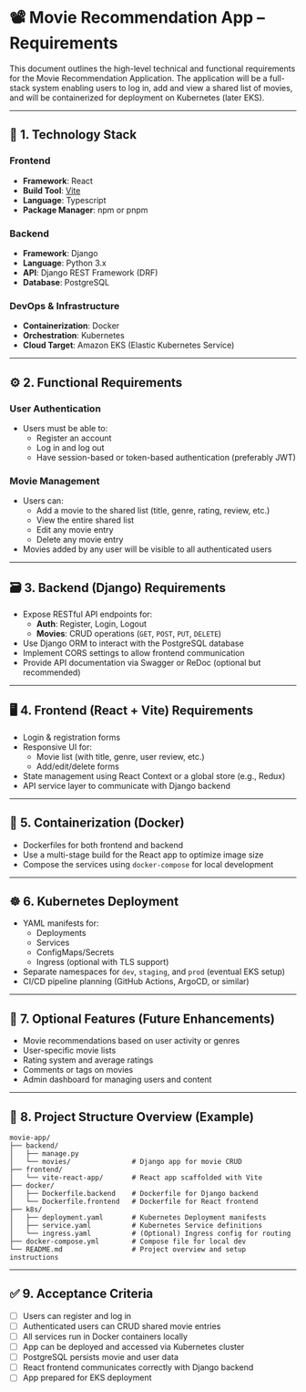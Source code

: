 # 📽️ Movie Recommendation App – Requirements

This document outlines the high-level technical and functional requirements for the Movie Recommendation Application. The application will be a full-stack system enabling users to log in, add and view a shared list of movies, and will be containerized for deployment on Kubernetes (later EKS).

---

## 📌 1. Technology Stack

### Frontend
- **Framework**: React
- **Build Tool**: [Vite](https://vitejs.dev/)
- **Language**: Typescript
- **Package Manager**: npm or pnpm

### Backend
- **Framework**: Django
- **Language**: Python 3.x
- **API**: Django REST Framework (DRF)
- **Database**: PostgreSQL

### DevOps & Infrastructure
- **Containerization**: Docker
- **Orchestration**: Kubernetes
- **Cloud Target**: Amazon EKS (Elastic Kubernetes Service)

---

## ⚙️ 2. Functional Requirements

### User Authentication
- Users must be able to:
    - Register an account
    - Log in and log out
    - Have session-based or token-based authentication (preferably JWT)

### Movie Management
- Users can:
    - Add a movie to the shared list (title, genre, rating, review, etc.)
    - View the entire shared list
    - Edit any movie entry
    - Delete any movie entry
- Movies added by any user will be visible to all authenticated users

---

## 🗃️ 3. Backend (Django) Requirements

- Expose RESTful API endpoints for:
    - **Auth**: Register, Login, Logout
    - **Movies**: CRUD operations (`GET`, `POST`, `PUT`, `DELETE`)
- Use Django ORM to interact with the PostgreSQL database
- Implement CORS settings to allow frontend communication
- Provide API documentation via Swagger or ReDoc (optional but recommended)

---

## 🖥️ 4. Frontend (React + Vite) Requirements

- Login & registration forms
- Responsive UI for:
    - Movie list (with title, genre, user review, etc.)
    - Add/edit/delete forms
- State management using React Context or a global store (e.g., Redux)
- API service layer to communicate with Django backend

---

## 🐳 5. Containerization (Docker)

- Dockerfiles for both frontend and backend
- Use a multi-stage build for the React app to optimize image size
- Compose the services using `docker-compose` for local development

---

## ☸️ 6. Kubernetes Deployment

- YAML manifests for:
    - Deployments
    - Services
    - ConfigMaps/Secrets
    - Ingress (optional with TLS support)
- Separate namespaces for `dev`, `staging`, and `prod` (eventual EKS setup)
- CI/CD pipeline planning (GitHub Actions, ArgoCD, or similar)

---

## 🧪 7. Optional Features (Future Enhancements)

- Movie recommendations based on user activity or genres
- User-specific movie lists
- Rating system and average ratings
- Comments or tags on movies
- Admin dashboard for managing users and content

---

## 📂 8. Project Structure Overview (Example)

```plaintext
movie-app/
├── backend/
│   ├── manage.py
│   └── movies/               # Django app for movie CRUD
├── frontend/
│   └── vite-react-app/       # React app scaffolded with Vite
├── docker/
│   ├── Dockerfile.backend    # Dockerfile for Django backend
│   └── Dockerfile.frontend   # Dockerfile for React frontend
├── k8s/
│   ├── deployment.yaml       # Kubernetes Deployment manifests
│   ├── service.yaml          # Kubernetes Service definitions
│   └── ingress.yaml          # (Optional) Ingress config for routing
├── docker-compose.yml        # Compose file for local dev
└── README.md                 # Project overview and setup instructions

```

---

## ✅ 9. Acceptance Criteria

- [ ] Users can register and log in
- [ ] Authenticated users can CRUD shared movie entries
- [ ] All services run in Docker containers locally
- [ ] App can be deployed and accessed via Kubernetes cluster
- [ ] PostgreSQL persists movie and user data
- [ ] React frontend communicates correctly with Django backend
- [ ] App prepared for EKS deployment
